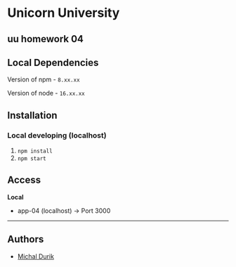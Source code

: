 # Unicorn University 

## uu homework 04

## Local Dependencies

Version of npm - `8.xx.xx`

Version of node - `16.xx.xx`

## Installation

### Local developing (localhost)

1.  `npm install`
2.  `npm start`

## Access

**Local**

- app-04 (localhost) -> Port 3000

---

## Authors

- [Michal Durik](https://github.com/miko866)
